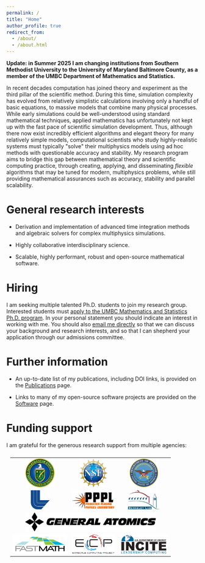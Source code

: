 ```yaml
---
permalink: /
title: "Home"
author_profile: true
redirect_from:
  - /about/
  - /about.html
---
```


**Update: in Summer 2025 I am changing institutions from Southern Methodist University to the University of Maryland Baltimore County, as a member of the UMBC Department of Mathematics and Statistics.**

In recent decades computation has joined theory and experiment as the third pillar of the scientific method. During this time, simulation complexity has evolved from relatively simplistic calculations involving only a handful of basic equations, to massive models that combine many physical processes. While early simulations could be well-understood using standard mathematical techniques, applied mathematics has unfortunately not kept up with the fast pace of scientific simulation development. Thus, although there now exist incredibly efficient algorithms and elegant theory for many relatively simple models, computational scientists who study highly-realistic systems must typically "solve" their multiphysics models using ad hoc methods with questionable accuracy and stability. My research program aims to bridge this gap between mathematical theory and scientific computing practice, through creating, applying, and disseminating *flexible* algorithms that may be tuned for modern, multiphysics problems, while still providing mathematical assurances such as accuracy, stability and parallel scalability.


General research interests
======

* Derivation and implementation of advanced time integration methods and algebraic solvers for complex multiphysics simulations.

* Highly collaborative interdisciplinary science.

* Scalable, highly performant, robust and open-source mathematical software.


Hiring
======

I am seeking multiple talented Ph.D. students to join my research group.  Interested students must [apply to the UMBC Mathematics and Statistics Ph.D. program](https://mathstat.umbc.edu/graduate-programs-of-study/).  In your personal statement you should indicate an interest in working with me.  You should also [email me directly](mailto:dreynolds@umbc.edu) so that we can discuss your background and research interests, and so that I can shepherd your application through our admissions committee.


Further information
======

* An up-to-date list of my publications, including DOI links, is provided on the [Publications](/publications/) page.

* Links to many of my open-source software projects are provided on the [Software](/software/) page.


Funding support
======

I am grateful for the generous research support from multiple agencies:

<table style="width:100%; padding:10px; text-align: center; border-collapse: collapse; border: none;">
<tr>
<td style="border: none; text-align: center;">
  <a href="https://www.energy.gov/"><img src="/images/doe_logo.png" alt="U.S. Department of Energy" style="height:75px;"/></a></td>
<td style="border: none; text-align: center;">
  <a href="https://www.nsf.gov/"><img src="/images/nsf_logo.png" alt="U.S. National Science Foundation" style="height:75px;"/></a></td>
<td style="border: none; text-align: center;">
  <a href="https://www.defense.gov/"><img src="/images/dod_logo.png" alt="U.S. Department of Defense" style="height:75px;"/></a></td>
</tr>

<tr>
<td style="border: none; text-align: center;">
  <a href="https://www.llnl.gov/"><img src="/images/llnl_logo.png" alt="Lawrence Livermore National Laboratory" style="height:50px;"/></a></td>
<td style="border: none; text-align: center;">
  <a href="https://www.pppl.gov/"><img src="/images/pppl_logo.png" alt="Princeton Plasma Physics Laboratory" style="height:50px;"/></a></td>
<td style="border: none; text-align: center;">
  <a href="https://www.lbl.gov/"><img src="/images/lbl_logo.png" alt="Lawrence Berkeley National Laboratory" style="height:50px;"/></a></td>
</tr>

<tr>
<td colspan="3" style="border: none; text-align: center;">
  <a href="https://www.ga.com/"><img src="/images/General_Atomics-Logo.png" alt="General Atomics" style="height:50px;"/></a></td>
</tr>

<tr>
<td style="border: none; text-align: center;">
  <a href="https://scidac5-fastmath.lbl.gov/"><img src="/images/FASTMath_logo.png" alt="FASTMath Institute" style="height:50px;"/></a></td>
<td style="border: none; text-align: center;">
  <a href="https://www.exascaleproject.org/"><img src="/images/ecp-logo.png" alt="Exascale Computing Project" style="height:50px;"/></a></td>
<td style="border: none; text-align: center;">
  <a href="https://doeleadershipcomputing.org/"><img src="/images/incite_logo.png" alt="INCITE Leadership Computing Program" style="height:50px;"/></a></td>
</tr>
</table>
